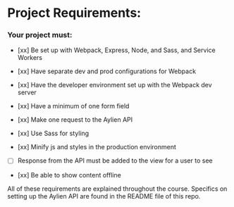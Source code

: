 # Project Requirements:

### Your project must:

- [xx] Be set up with Webpack, Express, Node, and Sass, and Service Workers

- [xx] Have separate dev and prod configurations for Webpack

- [xx] Have the developer environment set up with the Webpack dev server

- [xx] Have a minimum of one form field

- [xx] Make one request to the Aylien API

- [xx] Use Sass for styling

- [xx] Minify js and styles in the production environment

- [ ] Response from the API must be added to the view for a user to see

- [xx] Be able to show content offline

All of these requirements are explained throughout the course. Specifics on setting up the Aylien API are found in the README file of this repo.

